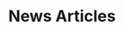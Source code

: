 ---
layout: news
title: News Articles
show_collection: projects
description: >
  Testing 1,2,3 
no_groups: true
---